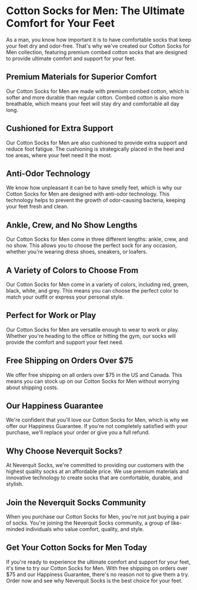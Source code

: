 # Cotton Socks for Men: The Ultimate Comfort for Your Feet

As a man, you know how important it is to have comfortable socks that keep your feet dry and odor-free. That's why we've created our Cotton Socks for Men collection, featuring premium combed cotton socks that are designed to provide ultimate comfort and support for your feet.

## Premium Materials for Superior Comfort

Our Cotton Socks for Men are made with premium combed cotton, which is softer and more durable than regular cotton. Combed cotton is also more breathable, which means your feet will stay dry and comfortable all day long.

## Cushioned for Extra Support

Our Cotton Socks for Men are also cushioned to provide extra support and reduce foot fatigue. The cushioning is strategically placed in the heel and toe areas, where your feet need it the most.

## Anti-Odor Technology

We know how unpleasant it can be to have smelly feet, which is why our Cotton Socks for Men are designed with anti-odor technology. This technology helps to prevent the growth of odor-causing bacteria, keeping your feet fresh and clean.

## Ankle, Crew, and No Show Lengths

Our Cotton Socks for Men come in three different lengths: ankle, crew, and no show. This allows you to choose the perfect sock for any occasion, whether you're wearing dress shoes, sneakers, or loafers.

## A Variety of Colors to Choose From

Our Cotton Socks for Men come in a variety of colors, including red, green, black, white, and grey. This means you can choose the perfect color to match your outfit or express your personal style.

## Perfect for Work or Play

Our Cotton Socks for Men are versatile enough to wear to work or play. Whether you're heading to the office or hitting the gym, our socks will provide the comfort and support your feet need.

## Free Shipping on Orders Over $75

We offer free shipping on all orders over $75 in the US and Canada. This means you can stock up on our Cotton Socks for Men without worrying about shipping costs.

## Our Happiness Guarantee

We're confident that you'll love our Cotton Socks for Men, which is why we offer our Happiness Guarantee. If you're not completely satisfied with your purchase, we'll replace your order or give you a full refund.

## Why Choose Neverquit Socks?

At Neverquit Socks, we're committed to providing our customers with the highest quality socks at an affordable price. We use premium materials and innovative technology to create socks that are comfortable, durable, and stylish.

## Join the Neverquit Socks Community

When you purchase our Cotton Socks for Men, you're not just buying a pair of socks. You're joining the Neverquit Socks community, a group of like-minded individuals who value comfort, quality, and style.

## Get Your Cotton Socks for Men Today

If you're ready to experience the ultimate comfort and support for your feet, it's time to try our Cotton Socks for Men. With free shipping on orders over $75 and our Happiness Guarantee, there's no reason not to give them a try. Order now and see why Neverquit Socks is the best choice for your feet.